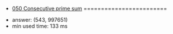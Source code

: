 + [050 Consecutive prime sum](http://projecteuler.net/problem=50)
========================

- answer: (543, 997651) 
- min used time: 133 ms

